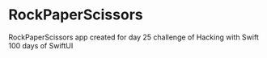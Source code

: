 # RockPaperScissors
RockPaperScissors app created for day 25 challenge of Hacking with Swift 100 days of SwiftUI
